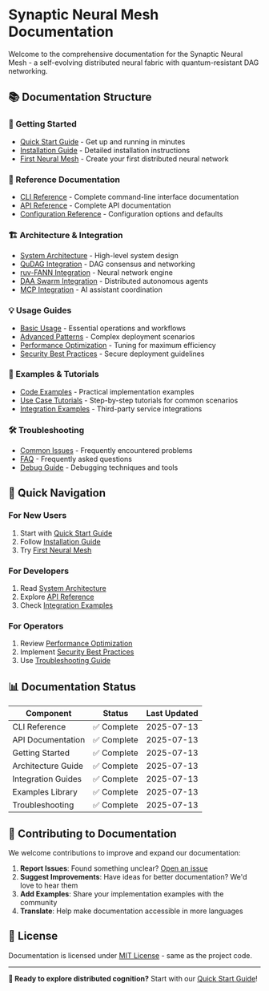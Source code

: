 # Synaptic Neural Mesh Documentation

Welcome to the comprehensive documentation for the Synaptic Neural Mesh - a self-evolving distributed neural fabric with quantum-resistant DAG networking.

## 📚 Documentation Structure

### 🚀 Getting Started
- [Quick Start Guide](tutorials/quick-start.md) - Get up and running in minutes
- [Installation Guide](tutorials/installation.md) - Detailed installation instructions
- [First Neural Mesh](tutorials/first-neural-mesh.md) - Create your first distributed neural network

### 📖 Reference Documentation
- [CLI Reference](reference/cli-reference.md) - Complete command-line interface documentation
- [API Reference](api/api-reference.md) - Complete API documentation
- [Configuration Reference](reference/configuration.md) - Configuration options and defaults

### 🏗️ Architecture & Integration
- [System Architecture](guides/architecture.md) - High-level system design
- [QuDAG Integration](integration/qudag-integration.md) - DAG consensus and networking
- [ruv-FANN Integration](integration/ruv-fann-integration.md) - Neural network engine
- [DAA Swarm Integration](integration/daa-integration.md) - Distributed autonomous agents
- [MCP Integration](integration/mcp-integration.md) - AI assistant coordination

### 💡 Usage Guides
- [Basic Usage](guides/basic-usage.md) - Essential operations and workflows
- [Advanced Patterns](guides/advanced-patterns.md) - Complex deployment scenarios
- [Performance Optimization](guides/performance-optimization.md) - Tuning for maximum efficiency
- [Security Best Practices](guides/security.md) - Secure deployment guidelines

### 🔧 Examples & Tutorials
- [Code Examples](examples/) - Practical implementation examples
- [Use Case Tutorials](tutorials/) - Step-by-step tutorials for common scenarios
- [Integration Examples](examples/integrations/) - Third-party service integrations

### 🛠️ Troubleshooting
- [Common Issues](troubleshooting/common-issues.md) - Frequently encountered problems
- [FAQ](troubleshooting/faq.md) - Frequently asked questions
- [Debug Guide](troubleshooting/debugging.md) - Debugging techniques and tools

## 🎯 Quick Navigation

### For New Users
1. Start with [Quick Start Guide](tutorials/quick-start.md)
2. Follow [Installation Guide](tutorials/installation.md)
3. Try [First Neural Mesh](tutorials/first-neural-mesh.md)

### For Developers
1. Read [System Architecture](guides/architecture.md)
2. Explore [API Reference](api/api-reference.md)
3. Check [Integration Examples](examples/integrations/)

### For Operators
1. Review [Performance Optimization](guides/performance-optimization.md)
2. Implement [Security Best Practices](guides/security.md)
3. Use [Troubleshooting Guide](troubleshooting/)

## 📊 Documentation Status

| Component | Status | Last Updated |
|-----------|--------|--------------|
| CLI Reference | ✅ Complete | 2025-07-13 |
| API Documentation | ✅ Complete | 2025-07-13 |
| Getting Started | ✅ Complete | 2025-07-13 |
| Architecture Guide | ✅ Complete | 2025-07-13 |
| Integration Guides | ✅ Complete | 2025-07-13 |
| Examples Library | ✅ Complete | 2025-07-13 |
| Troubleshooting | ✅ Complete | 2025-07-13 |

## 🤝 Contributing to Documentation

We welcome contributions to improve and expand our documentation:

1. **Report Issues**: Found something unclear? [Open an issue](https://github.com/ruvnet/Synaptic-Neural-Mesh/issues)
2. **Suggest Improvements**: Have ideas for better documentation? We'd love to hear them
3. **Add Examples**: Share your implementation examples with the community
4. **Translate**: Help make documentation accessible in more languages

## 📄 License

Documentation is licensed under [MIT License](../LICENSE) - same as the project code.

---

**🧠 Ready to explore distributed cognition?** Start with our [Quick Start Guide](tutorials/quick-start.md)!
